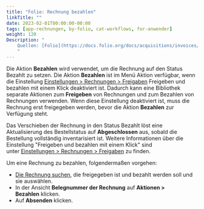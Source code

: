 ```yaml
---
title: "Folio: Rechnung bezahlen"
linkTitle: ""
date: 2023-02-01T00:00:00-00:00
tags: [app-rechnungen, by-folio, cat-workflows, for-anwender]
weight: 120
Description: "
    Quellen: [Folio](https://docs.folio.org/docs/acquisitions/invoices/#paying-an-invoice ) & [GBV](https://info.gbv.de/display/FOLIOGBVEXTERN/Folio:+Rechnung+bezahlen)
    "
---
```


Die Aktion **Bezahlen** wird verwendet, um die Rechnung auf den Status Bezahlt zu setzen. Die Aktion **Bezahlen** ist im Menü Aktion verfügbar, wenn die Einstellung [Einstellungen > Rechnungen > Freigaben](https://info.gbv.de/display/FOLIOGBVEXTERN/Einstellungen+%28Rechnungen%29%3A+Freigaben) Freigeben und bezahlen mit einem Klick deaktiviert ist. Dadurch kann eine Bibliothek separate Aktionen zum **Freigeben** von Rechnungen und zum Bezahlen von Rechnungen verwenden. Wenn diese Einstellung deaktiviert ist, muss die Rechnung erst freigegeben werden, bevor die Aktion **Bezahlen** zur Verfügung steht.

Das Verschieben der Rechnung in den Status Bezahlt löst eine Aktualisierung des Bestellstatus auf **Abgeschlossen** aus, sobald die Bestellung vollständig inventarisiert ist. Weitere Informationen über die Einstellung "Freigeben und bezahlen mit einem Klick" sind unter [Einstellungen > Rechnungen > Freigaben](https://info.gbv.de/display/FOLIOGBVEXTERN/Einstellungen+%28Rechnungen%29%3A+Freigaben) zu finden.

Um eine Rechnung zu bezahlen, folgendermaßen vorgehen:

-   [Die Rechnung suchen](https://info.gbv.de/display/FOLIOGBVEXTERN/Folio%3A+Rechnung+suchen), die freigegeben ist und bezahlt werden soll und sie auswählen.
-   In der Ansicht **Belegnummer der Rechnung** auf **Aktionen > Bezahlen** klicken.
-   Auf **Absenden** klicken.
